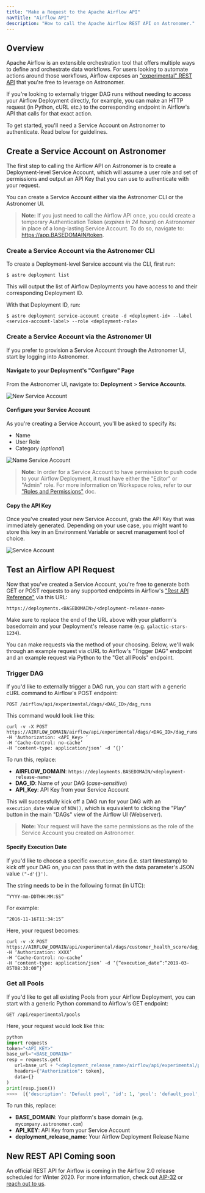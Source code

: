 ```yaml
---
title: "Make a Request to the Apache Airflow API"
navTitle: "Airflow API"
description: "How to call the Apache Airflow REST API on Astronomer."
---
```


## Overview

Apache Airflow is an extensible orchestration tool that offers multiple ways to define and orchestrate data workflows. For users looking to automate actions around those workflows, Airflow exposes an ["experimental" REST API](https://airflow.apache.org/docs/stable/rest-api-ref.html) that you're free to leverage on Astronomer.

If you're looking to externally trigger DAG runs without needing to access your Airflow Deployment directly, for example, you can make an HTTP request (in Python, cURL etc.) to the corresponding endpoint in Airflow's API that calls for that exact action.

To get started, you'll need a Service Account on Astronomer to authenticate. Read below for guidelines.

## Create a Service Account on Astronomer

The first step to calling the Airflow API on Astronomer is to create a Deployment-level Service Account, which will assume a user role and set of permissions and output an API Key that you can use to authenticate with your request.

You can create a Service Account either via the Astronomer CLI or the Astronomer UI.

> **Note:** If you just need to call the Airflow API once, you could create a temporary Authentication Token (_expires in 24 hours_) on Astronomer in place of a long-lasting Service Account. To do so, navigate to: https://app.BASEDOMAIN/token.

### Create a Service Account via the Astronomer CLI

To create a Deployment-level Service account via the CLI, first run:

```
$ astro deployment list
```

This will output the list of Airflow Deployments you have access to and their corresponding Deployment ID.

With that Deployment ID, run:

```
$ astro deployment service-account create -d <deployment-id> --label <service-account-label> --role <deployment-role>
```

### Create a Service Account via the Astronomer UI

If you prefer to provision a Service Account through the Astronomer UI, start by logging into Astronomer.

#### Navigate to your Deployment's "Configure" Page

From the Astronomer UI, navigate to: **Deployment** > **Service Accounts**.

![New Service Account](https://assets2.astronomer.io/main/docs/ci-cd/ci-cd-new-service-account.png)

#### Configure your Service Account

As you're creating a Service Account, you'll be asked to specify its:

- Name
- User Role
- Category (_optional_)

![Name Service Account](https://assets2.astronomer.io/main/docs/ci-cd/ci-cd-name-service-account.png)

> **Note:** In order for a Service Account to have permission to push code to your Airflow Deployment, it must have either the "Editor" or "Admin" role. For more information on Workspace roles, refer to our ["Roles and Permissions"](/docs/enterprise/v0.16/manage-astronomer/workspace-permissions/) doc.

#### Copy the API Key

Once you've created your new Service Account, grab the API Key that was immediately generated. Depending on your use case, you might want to store this key in an Environment Variable or secret management tool of choice.

![Service Account](https://assets2.astronomer.io/main/docs/ci-cd/ci-cd-api-key.png)


## Test an Airflow API Request

Now that you've created a Service Account, you're free to generate both GET or POST requests to any supported endpoints in Airflow's ["Rest API Reference"](https://airflow.apache.org/docs/stable/rest-api-ref.html) via this URL:

```
https://deployments.<BASEDOMAIN>/<deployment-release-name>
```

Make sure to replace the end of the URL above with your platform's basedomain and your Deployment's release name (e.g. `galactic-stars-1234`).

You can make requests via the method of your choosing. Below, we'll walk through an example request via cURL to Airflow's "Trigger DAG" endpoint and an example request via Python to the "Get all Pools" endpoint.

### Trigger DAG

If you'd like to externally trigger a DAG run, you can start with a generic cURL command to Airflow's POST endpoint: 

```
POST /airflow/api/experimental/dags/<DAG_ID>/dag_runs
```

This command would look like this:

```
curl -v -X POST
https://AIRFLOW_DOMAIN/airflow/api/experimental/dags/<DAG_ID>/dag_runs
-H 'Authorization: <API_Key> ’
-H ‘Cache-Control: no-cache’
-H ‘content-type: application/json’ -d ‘{}’
```

To run this, replace:

- **AIRFLOW_DOMAIN**: `https://deployments.BASEDOMAIN/<deployment-release-name>`
- **DAG_ID**: Name of your DAG (_case-sensitive_)
- **API_Key**: API Key from your Service Account

This will successfully kick off a DAG run for your DAG with an `execution_date` value of `NOW()`, which is equivalent to clicking the “Play” button in the main "DAGs" view of the Airflow UI (Webserver).

> **Note:** Your request will have the same permissions as the role of the Service Account you created on Astronomer.

#### Specify Execution Date

If you'd like to choose a specific `execution_date` (i.e. start timestamp) to kick off your DAG on, you can pass that in with the data parameter's JSON value `("-d'{}')`.

The string needs to be in the following format (in UTC):

```
“YYYY-mm-DDTHH:MM:SS”
```

For example:

```
“2016-11-16T11:34:15”
```

Here, your request becomes:

```
curl -v -X POST
https://AIRFLOW_DOMAIN/api/experimental/dags/customer_health_score/dag_runs
-H ‘Authorization: XXXX’
-H ‘Cache-Control: no-cache’
-H ‘content-type: application/json’ -d ‘{“execution_date”:“2019-03-05T08:30:00”}’
```

### Get all Pools

If you'd like to get all existing Pools from your Airflow Deployment, you can start with a generic Python command to Airflow's GET endpoint: 

```
GET /api/experimental/pools
```

Here, your request would look like this:

```python
python
import requests
token="<API_KEY>"
base_url="<BASE_DOMAIN>"
resp = requests.get(
   url=base_url + "<deployment_release_name>/airflow/api/experimental/pools",
   headers={"Authorization": token},
   data={}
)
print(resp.json())
>>>>  [{'description': 'Default pool', 'id': 1, 'pool': 'default_pool', 'slots': 128}]
```

To run this, replace:

- **BASE_DOMAIN**: Your platform's base domain (e.g. `mycompany.astronomer.com`)
- **API_KEY**: API Key from your Service Account
- **deployment_release_name**: Your Airflow Deployment Release Name

## New REST API Coming soon

An official REST API for Airflow is coming in the Airflow 2.0 release scheduled for Winter 2020. For more information, check out [AIP-32](https://cwiki.apache.org/confluence/display/AIRFLOW/AIP-32%3A+Airflow+REST+API) or [reach out to us](https://support.astronomer.io).